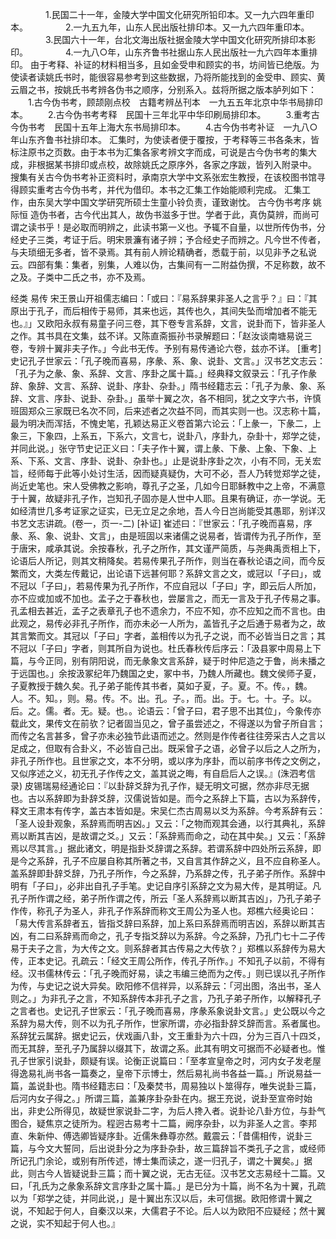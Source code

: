 <!-- { "loadSidebar": true } -->
　　　　1.民国二十一年，金陵大学中国文化研究所铅印本。又一九六四年重印本。
　　　　2.一九五九年，山东人民出版社排印本。又一九六四年重印本。
　　　　3.民国六十一年，台北文海出版社据金陵大学中国文化研究所排印本影印。
　　　　4.一九八○年，山东齐鲁书社据山东人民出版社一九六四年本重排印。
由于考释、补证的材料相当多，且如金受申和顾实的书，坊间皆已绝版。为使读者读姚氏书时，能很容易参考到这些数据，乃将所能找到的金受申、顾实、黄云眉之书，按姚氏书考辨各伪书之顺序，分别系入。兹将所据之版本胪列如下：
　　1.古今伪书考，顾颉刚点校　古籍考辨丛刊本　一九五五年北京中华书局排印本。
　　2.古今伪书考考释　民国十三年北平中华印刷局排印本。
　　3.重考古今伪书考　民国十五年上海大东书局排印本。
　　4.古今伪书考补证　一九八○年山东齐鲁书社排印本。
汇集时，为使读者便于覆按，于考释等三书各条末，皆标注原书之页数。由于本书为汇集各家考辨文字而成，可说是古今伪书考的集大成，非根据某书排印或点校，故除姚氏之原序外，各家之序跋，皆列入附录中。
搜集有关古今伪书考补正资料时，承南京大学中文系张宏生教授，在该校图书馆寻得顾实重考古今伪书考，并代为借印。本书之汇集工作始能顺利完成。
汇集工作，由东吴大学中国文学研究所硕士生童小铃负责，谨致谢忱。
古今伪书考序
姚际恒
造伪书者，古今代出其人，故伪书滋多于世。学者于此，真伪莫辨，而尚可谓之读书乎！是必取而明辨之，此读书第一义也。予辄不自量，以世所传伪书，分经史子三类，考证于后。明宋景濂有诸子辨；予合经史子而辨之。凡今世不传者，与夫琐细无多者，皆不录焉。其有前人辨论精确者，悉载于前，以见非予之私说云。四部有集：集者，别集，人难以伪，古集间有一二附益伪撰，不足称数，故不之及。子类中二氏之书，亦不及焉。


经类
易传
宋王景山开祖儒志编曰：「或曰：『易系辞果非圣人之言乎？』曰：『其原出于孔子，而后相传于易师，其来也远，其传也久，其间失坠而增加者不能无也。』」又欧阳永叔有易童子问三卷，其下卷专言系辞，文言，说卦而下，皆非圣人之作。其书具在文集，兹不详。又陈直斋振孙书录解题曰：「赵汝谈南塘易说三卷，专辨十翼非夫子作。」今此书无传。予别有易传通论六卷，兹亦不详。
[重考]
史记孔子世家云：「孔子晚而喜易，序彖、系、象、说卦、文言。」汉书艺文志云：「孔子为之彖、象、系辞、文言、序卦之属十篇。」经典释文叙录云：「孔子作彖辞、象辞、文言、系辞、说卦、序卦、杂卦。」隋书经籍志云：「孔子为彖、象、系辞、文言、序卦、说卦、杂卦。」虽举十翼之次，各不相同，犹之文字六书，许慎班固郑众三家既已名次不同，后来述者之次益不同，而其实则一也。汉志称十篇，最为明决而浑括，不愧史笔，孔颖达易正义卷首第六论云：「上彖一，下彖二，上象三，下象四，上系五，下系六，文言七，说卦八，序卦九，杂卦十，郑学之徒，并同此说。」张守节史记正义曰：「夫子作十翼，谓上彖、下彖、上象、下象、上系、下系、文言、序卦、说卦、杂卦也。」止是说卦序卦之次，小有不同，无关宏旨，经师每于此等小处讨生活，因而疑真疑伪，大可不必，吾人乃转觉郑学之徒，尚近史笔也。宋人受佛教之影响，尊孔子之圣，几如今日耶稣教中之上帝，不满意于十翼，故疑非孔子作，岂知孔子固亦是人世中人耶。且果有确证，亦一学说。无如经清世几多考证家之证实，已无立足之余地，吾人今日岂尚能受其愚耶，别详汉书艺文志讲疏。(卷一，页一-二)
[补证]
崔述曰：『世家云：「孔子晚而喜易，序彖、系、象、说卦、文言」，由是班固以来诸儒之说易者，皆谓传为孔子所作，至于唐宋，咸承其说。余按春秋，孔子之所作，其文谨严简质，与尧典禹贡相上下，论语后人所记，则其文稍降矣。若易传果孔子所作，则当在春秋论语之间，而今反繁而文，大类左传戴记，出论语下远甚何耶？系辞文言之文，或冠以「子曰」，或不冠以「子曰」，若易传果为孔子所作，不应自冠以「子曰」字，即云后人所加，亦不应或加或不加也。孟子之于春秋也，尝屡言之，而无一言及于孔子传易之事。孔孟相去甚近，孟子之表章孔子也不遗余力，不应不知，亦不应知之而不言也。由此观之，易传必非孔子所作，而亦未必一人所为，盖皆孔子之后通于易者为之，故其言繁而文。其冠以「子曰」字者，盖相传以为孔子之说，而不必皆当日之言；其不冠以「子曰」字者，则其所自为说也。杜氏春秋传后序云：「汲县冢中周易上下篇，与今正同，别有阴阳说，而无彖象文言系辞，疑于时仲尼造之于鲁，尚未播之于远国也。」余按汲冢纪年乃魏国之史，冢中书，乃魏人所藏也。魏文侯师子夏，子夏教授于魏久矣。孔子弟子能传其书者，莫如子夏，子。夏。不。传。，魏。人。不。知。，则。易。传。不。出。孔。子。，而。出。于。七。十。子。以。后。之。儒。者。无。疑。也。。论语云：「曾子曰，君子思不出其位」，今象传亦载此文，果传文在前欤？记者固当见之，曾子虽尝述之，不得遂以为曾子所自言；而传之名言甚多，曾子亦未必独节此语而述之。然则是作传者往往旁采古人之言以足成之，但取有合卦义，不必皆自己出。既采曾子之语，必曾子以后之人之所为，非孔子所作也。且世家之文，本不分明，或以序为序卦，而以前序书传之文例之，又似序述之义，初无孔子作传之文，盖其说之晦，有自启后人之误。』(洙泗考信录)
皮锡瑞易经通论曰：『以卦辞爻辞为孔子作，疑无明文可据，然亦非尽无据也。古以系辞即为卦辞爻辞，汉儒说皆如是。而今之系辞上下篇，古以为系辞传，释文王肃本有传字，盖古本皆如是。宋吴仁杰古周易以爻为系辞。今考系辞有云：「圣人设卦观象，系辞焉而明吉凶。」又云：「之物而观其会通，以行其典礼，系辞焉以断其吉凶，是故谓之爻。」又云：「系辞焉而命之，动在其中矣。」又云：「系辞焉以尽其言。」据此诸文，明是指卦爻辞谓之系辞。若谓系辞中四处所云系辞，即是今之系辞，孔子不应屡自称其所著之书，又自言其作辞之义，且不应自称圣人。盖系辞即卦辞爻辞，乃孔子所作，今之系辞，乃系辞之传，孔子弟子所作。系辞中明有「子曰」，必非出自孔子手笔。史记自序引系辞之文为易大传，是其明证。凡孔子所作谓之经，弟子所作谓之传，所云「圣人系辞焉以断其吉凶」，乃孔子弟子作传，称孔子为圣人，非孔子作系辞而称文王周公为圣人也。郑樵六经奥论曰：「易大传言系辞者五，皆指爻辞曰系辞，加上系曰系辞焉而明吉凶，系辞以断其吉凶，有二曰系辞焉而命之，孔子专指爻辞以为系辞。今之系辞，乃孔门七十二子传易于夫子之言，为大传之文。则系辞者其古传易之大传欤？」郑樵以系辞传为易大传，正本史记。孔疏云：「经文王周公所作，传孔子所作。」不知孔子以前，不得有经。汉书儒林传云：「孔子晚而好易，读之韦编三绝而为之传。」则已误以孔子所作为传，与史记之说大异矣。欧阳修不信祥异，以系辞云：「河出图，洛出书，圣人则之。」为非孔子之言，不知系辞传本非孔子之言，乃孔子弟子所作，以解释孔子之言者也。史记孔子世家云：「孔子晚而喜易，序彖系象说卦文言。」史公既以今之系辞为易大传，则不以为孔子所作，世家所谓，亦必指卦辞爻辞而言。系者属也。系辞犹云属辞。据史记云，伏戏画八卦，文王重卦为六十四，分为三百八十四爻，而无其辞，至孔子乃属辞以缀其下，故谓之系。此其有明文可据而不必疑者也。惟孔子世家引说卦，颇疑有误。论衡正说篇曰：「至孝宣皇帝之时，河内女子发老屋得逸易礼尚书各一篇奏之，皇帝下示博士，然后易礼尚书各益一篇。」所说易益一篇，盖说卦也。隋书经籍志曰：「及秦焚书，周易独以卜筮得存，唯失说卦三篇，后河内女子得之。」所谓三篇，盖兼序卦杂卦在内。据王充说，说卦至宣帝时始出，非史公所得见，故疑世家说卦二字，为后人搀入者。说卦论八卦方位，与卦气图合，疑焦京之徒所为。程迥古易考十二篇，阙序杂卦，以为非圣人之言。李邦直、朱新仲、傅选卿皆疑序卦。近儒朱彝尊亦然。戴震云：「昔儒相传，说卦三篇，与今文大誓同，后出说卦分之为序卦杂卦，故三篇辞旨不类孔子之言，或经师所记孔门余论，或别有所传述，博士集而读之，遂一归孔子，谓之十翼矣。」据此，则古今人皆疑说卦三篇；而十翼之说，无古无征。汉书艺文志易经十二篇。又曰，「孔氏为之彖象系辞文言序卦之属十篇。」是已分为十篇，尚不名为十翼，孔疏以为「郑学之徒，并同此说，」是十翼出东汉以后，未可信据。欧阳修谓十翼之说，不知起于何人，自秦汉以来，大儒君子不论。后人以为欧阳不应疑经；然十翼之说，实不知起于何人也。』

